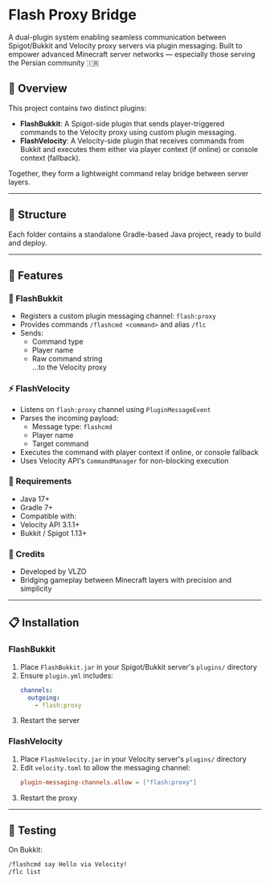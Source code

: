 # Flash Proxy Bridge

A dual-plugin system enabling seamless communication between Spigot/Bukkit and Velocity proxy servers via plugin messaging. Built to empower advanced Minecraft server networks — especially those serving the Persian community 🇮🇷

## 🔌 Overview

This project contains two distinct plugins:

- **FlashBukkit**: A Spigot-side plugin that sends player-triggered commands to the Velocity proxy using custom plugin messaging.
- **FlashVelocity**: A Velocity-side plugin that receives commands from Bukkit and executes them either via player context (if online) or console context (fallback).

Together, they form a lightweight command relay bridge between server layers.

---

## 📁 Structure

Each folder contains a standalone Gradle-based Java project, ready to build and deploy.

---

## 🚀 Features

### 🧠 FlashBukkit
- Registers a custom plugin messaging channel: `flash:proxy`
- Provides commands `/flashcmd <command>` and alias `/flc`
- Sends:
  - Command type
  - Player name
  - Raw command string  
  …to the Velocity proxy

### ⚡ FlashVelocity
- Listens on `flash:proxy` channel using `PluginMessageEvent`
- Parses the incoming payload:
  - Message type: `flashcmd`
  - Player name
  - Target command
- Executes the command with player context if online, or console fallback
- Uses Velocity API's `CommandManager` for non-blocking execution

### 🔧 Requirements
- Java 17+
- Gradle 7+
- Compatible with:
- Velocity API 3.1.1+
- Bukkit / Spigot 1.13+

### 🙌 Credits
- Developed by VLZO
- Bridging gameplay between Minecraft layers with precision and simplicity

---

## 📋 Installation

### FlashBukkit
1. Place `FlashBukkit.jar` in your Spigot/Bukkit server's `plugins/` directory
2. Ensure `plugin.yml` includes:
    ```yaml
    channels:
      outgoing:
        - flash:proxy
    ```
3. Restart the server

### FlashVelocity
1. Place `FlashVelocity.jar` in your Velocity server's `plugins/` directory
2. Edit `velocity.toml` to allow the messaging channel:
    ```toml
    plugin-messaging-channels.allow = ["flash:proxy"]
    ```
3. Restart the proxy

---

## 🧪 Testing

On Bukkit:

```bash
/flashcmd say Hello via Velocity!
/flc list
